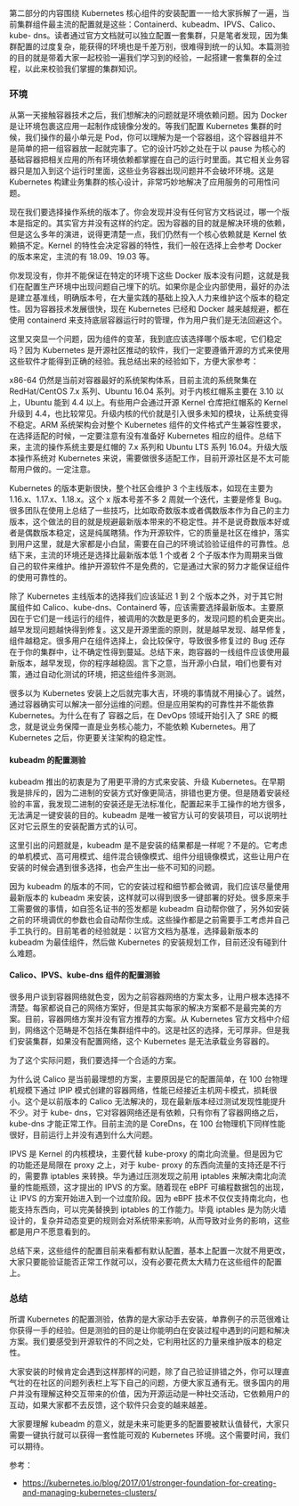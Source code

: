 第二部分的内容围绕 Kubernetes
核心组件的安装配置一一给大家拆解了一遍，当前集群组件最主流的配置就是这些：Containerd、kubeadm、IPVS、Calico、kube-
dns。读者通过官方文档就可以独立配置一套集群，只是笔者发现，因为集群配置的过度复杂，能获得的环境也是千差万别，很难得到统一的认知。本篇测验的目的就是带着大家一起校验一遍我们学习到的经验，一起搭建一套集群的全过程，以此来校验我们掌握的集群知识。

### 环境

从第一天接触容器技术之后，我们想解决的问题就是环境依赖问题。因为 Docker 是让环境包裹这应用一起制作成镜像分发的。等我们配置 Kubernetes
集群的时候，我们操作的最小单元是 Pod，你可以理解为是一个容器组，这个容器组并不是简单的把一组容器放一起就完事了。它的设计巧妙之处在于以 pause
为核心的基础容器把相关应用的所有环境依赖都掌握在自己的运行时里面。其它相关业务容器只是加入到这个运行时里面，这些业务容器出现问题并不会破坏环境。这是
Kubernetes 构建业务集群的核心设计，非常巧妙地解决了应用服务的可用性问题。

现在我们要选择操作系统的版本了。你会发现并没有任何官方文档说过，哪一个版本是指定的。其实官方并没有这样的约定。因为容器的目的就是解决环境的依赖，但是这么多年的演进，说得更清楚一点，我们仍然有一个核心依赖就是
Kernel 依赖搞不定。Kernel 的特性会决定容器的特性，我们一般在选择上会参考 Docker 的版本来定，主流的有 18.09、19.03 等。

你发现没有，你并不能保证在特定的环境下这些 Docker
版本没有问题，这就是我们在配置生产环境中出现问题自己埋下的坑。如果你是企业内部使用，最好的办法是建立基准线，明确版本号，在大量实践的基础上投入人力来维护这个版本的稳定性。因为容器技术发展很快，现在
Kubernetes 已经和 Docker 越来越规避，都在使用 containerd 来支持底层容器运行时的管理，作为用户我们是无法回避这个。

这里又突显一个问题，因为组件的变革，我到底应该选择哪个版本呢，它们稳定吗？因为 Kubernetes
是开源社区推动的软件，我们一定要遵循开源的方式来使用这些软件才能得到正确的经验。我总结出来的经验如下，方便大家参考：

x86-64 仍然是当前对容器最好的系统架构体系，目前主流的系统聚集在 RedHat/CentOS 7.x 系列、Ubuntu 16.04
系列。对于内核红帽系主要在 3.10 以上，Ubuntu 能到 4.4 以上。有些用户会通过开源 Kernel 仓库把红帽系的 Kernel 升级到
4.4，也比较常见。升级内核的代价就是引入很多未知的模块，让系统变得不稳定。ARM 系统架构会对整个 Kubernetes
组件的文件格式产生兼容性要求，在选择适配的时候，一定要注意有没有准备好 Kubernetes 相应的组件。总结下来，主流的操作系统主要是红帽的 7.x
系列和 Ubuntu LTS 系列 16.04。升级大版本操作系统对 Kubernetes
来说，需要做很多适配工作，目前开源社区是不太可能帮用户做的。一定注意。

Kubernetes 的版本更新很快，整个社区会维护 3 个主线版本，如现在主要为 1.16.x、1.17.x、1.18.x。这个 x 版本号差不多 2
周就一个迭代，主要是修复
Bug。很多团队在使用上总结了一些技巧，比如取奇数版本或者偶数版本作为自己的主力版本，这个做法的目的就是规避最新版本带来的不稳定性。并不是说奇数版本好或者是偶数版本稳定，这是纯属瞎猜。作为开源软件，它的质量是社区在维护，落实到用户这里，就是大家都是小白鼠，需要在自己的环境试验验证组件的可靠性。总结下来，主流的环境还是选择比最新版本低
1 个或者 2 个子版本作为周期来当做自己的软件来维护。维护开源软件不是免费的，它是通过大家的努力才能保证组件的使用可靠性的。

除了 Kubernetes 主线版本的选择我们应该延迟 1 到 2 个版本之外，对于其它附属组件如 Calico、kube-dns、Containerd
等，应该需要选择最新版本。主要原因在于它们是一线运行的组件，被调用的次数是更多的，发现问题的机会更突出。越早发现问题越快得到修复。这又是开源里面的原则，就是越早发现、越早修复，组件越稳定。很多用户在组件选择上，会比较保守，导致很多修复过的
Bug
还存在于你的集群中，让不确定性得到蔓延。总结下来，跑容器的一线组件应该使用最新版本，越早发现，你的程序越稳固。言下之意，当开源小白鼠，咱们也要有对策，通过自动化测试的环境，把这些组件多测测。

很多以为 Kubernetes 安装上之后就完事大吉，环境的事情就不用操心了。诚然，通过容器确实可以解决一部分运维的问题。但是应用架构的可靠性并不能依靠
Kubernetes。为什么在有了 容器之后，在 DevOps 领域开始引入了 SRE 的概念，就是说业务保障一直是业务核心能力，不能依赖
Kubernetes。用了 Kubernetes 之后，你更要关注架构的稳定性。

#### kubeadm 的配置测验

kubeadm 推出的初衷是为了用更平滑的方式来安装、升级
Kubernetes。在早期我是排斥的，因为二进制的安装方式好像更简洁，排错也更方便。但是随着安装经验的丰富，我发现二进制的安装还是无法标准化，配置起来手工操作的地方很多，无法满足一键安装的目的。kubeadm
是唯一被官方认可的安装项目，可以说明社区对它云原生的安装配置方式的认可。

这里引出的问题就是，kubeadm
是不是安装的结果都是一样呢？不是的。它考虑的单机模式、高可用模式、组件混合镜像模式、组件分组镜像模式，这些让用户在安装的时候会遇到很多选择，也会产生出一些不可知的问题。

因为 kubeadm 的版本的不同，它的安装过程和细节都会微调，我们应该尽量使用最新版本的 kubeadm
来安装，这样就可以得到很多一键部署的好处。很多原来手工需要做的事情，如自签名证书的签发都是 kubeadm
自动帮你做了，另外如安装之前的环境调优的参数也会自动帮你生成。这些操作都是之前需要手工考虑并自己手工执行的。目前笔者的经验就是：以官方文档为基准，选择最新版本的
kubeadm 为最佳组件，然后做 Kubernetes 的安装规划工作，目前还没有碰到什么难题。

#### Calico、IPVS、kube-dns 组件的配置测验

很多用户谈到容器网络就色变，因为之前容器网络的方案太多，让用户根本选择不清楚。每家都说自己的网络方案好，但是其实每家的解决方案都不是最完美的方案。目前，容器网络方案并没有官方推荐的方案。从
Kubernetes 官方文档中介绍到，网络这个范畴是不包括在集群组件中的。这是社区的选择，无可厚非。但是我们安装集群，如果没有配置网络，这个
Kubernetes 是无法承载业务容器的。

为了这个实际问题，我们要选择一个合适的方案。

为什么说 Calico 是当前最理想的方案，主要原因是它的配置简单，在 100 台物理机规模下通过 IPIP
模式创建的容器网络，性能已经接近主机网卡模式，损耗很小。这个是以前版本的 Calico 无法解决的，现在最新版本经过测试发现性能提升不少。对于 kube-
dns，它对容器网络还是有依赖，只有你有了容器网络之后，kube-dns 才能正常工作。目前主流的是 CoreDns，在 100
台物理机下同样性能很好，目前运行上并没有遇到什么大问题。

IPVS 是 Kernel 的内核模块，主要代替 kube-proxy 的南北向流量。但是因为它的功能还是局限在 proxy 之上，对于 kube-
proxy 的东西向流量的支持还是不行的，需要靠 iptables 来转换。华为通过压测发现之前用 iptables 来解决南北向流量的性能瓶颈，这才提出的
IPVS 的方案。随着现在 eBPF 可编程数据包的出现，让 IPVS 的方案开始进入到一个过度阶段。因为 eBPF
技术不仅仅支持南北向，也能支持东西向，可以完美替换到 iptables 的工作能力。毕竟 iptables
是为防火墙设计的，复杂并动态变更的规则会对系统带来影响，从而导致对业务的影响，这些都是用户不愿意看到的。

总结下来，这些组件的配置目前来看都有默认配置，基本上配置一次就不用更改，大家只要能验证能否正常工作就可以，没有必要花费太大精力在这些组件的配置上。

### 总结

所谓 Kubernetes
的配置测验，依靠的是大家动手去安装，单靠例子的示范很难让你获得一手的经验。但是测验的目的是让你能明白在安装过程中遇到的问题和解决方案。我们要感受到开源软件的不同之处，它利用社区的力量来维护版本的稳定性。

大家安装的时候肯定会遇到这样那样的问题，除了自己验证排错之外，你可以理直气壮的在社区的问题列表栏上写下自己的问题，方便大家互通有无。很多国内的用户并没有理解这种交互带来的价值，因为开源运动是一种社交活动，它依赖用户的互动，如果大家都不去反馈，这个软件只会变的越来越差。

大家要理解 kubeadm 的意义，就是未来可能更多的配置要被默认值替代，大家只需要一键执行就可以获得一套性能可观的 Kubernetes
环境。这个需要时间，我们可以期待。

参考：

  * <https://kubernetes.io/blog/2017/01/stronger-foundation-for-creating-and-managing-kubernetes-clusters/>

